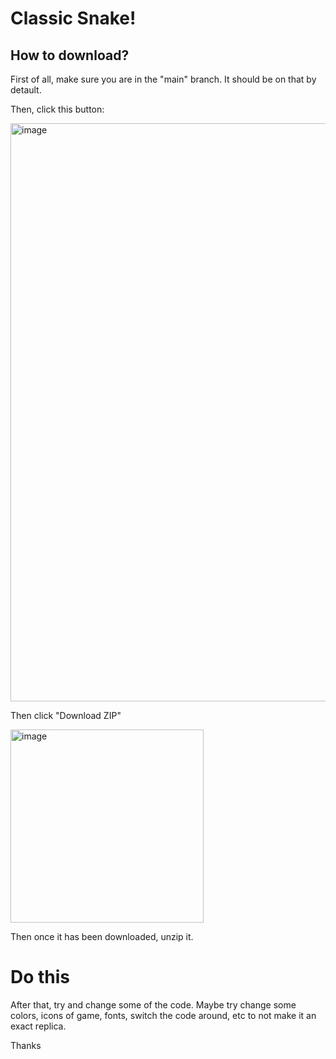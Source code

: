 # Classic Snake!

## How to download?

First of all, make sure you are in the "main" branch. It should be on that by detault.

Then, click this button:

<img width="925" alt="image" src="https://github.com/Pinkk-Flag/Classic-Snake-Visual-Basic-Game/assets/91942071/411f2b02-eed3-4795-bb92-576c719da3e2">

Then click "Download ZIP"

<img width="309" alt="image" src="https://github.com/Pinkk-Flag/Classic-Snake-Visual-Basic-Game/assets/91942071/5b489d7d-cbec-4865-8e8f-69254002aaf3">

Then once it has been downloaded, unzip it. 

# Do this
After that, try and change some of the code. 
Maybe try change some colors, icons of game, fonts, switch the code around, etc to not make it an exact replica. 

Thanks
